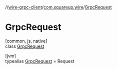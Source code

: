 //[wire-grpc-client](../../../index.md)/[com.squareup.wire](../index.md)/[GrpcRequest](index.md)

# GrpcRequest

[common, js, native]\
class [GrpcRequest](index.md)

[jvm]\
typealias [GrpcRequest](index.md) = Request
